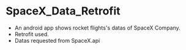 <h1> SpaceX_Data_Retrofit </h1>

<ul>
  <li>An android app shows rocket flights's datas of SpaceX Company.</li>
  <li>Retrofit used.</li>
  <li>Datas requested from SpaceX.api</li>
</ul>
